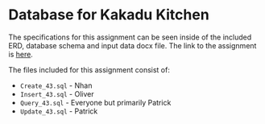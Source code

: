# Database for Kakadu Kitchen

The specifications for this assignment can be seen inside of the included ERD, database schema and input data docx file. The link to the assignment is [here](https://lms.griffith.edu.au/courses/28832/assignments/120543). 

The files included for this assignment consist of: 
 * `Create_43.sql` - Nhan
 * `Insert_43.sql` - Oliver 
 * `Query_43.sql`  - Everyone but primarily Patrick
 * `Update_43.sql` - Patrick
